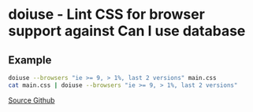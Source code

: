 # doiuse - Lint CSS for browser support against Can I use database

## Example

```sh
doiuse --browsers "ie >= 9, > 1%, last 2 versions" main.css
cat main.css | doiuse --browsers "ie >= 9, > 1%, last 2 versions"
```

[Source Github](https://github.com/anandthakker/doiuse?tab=readme-ov-file#doiuse) 
